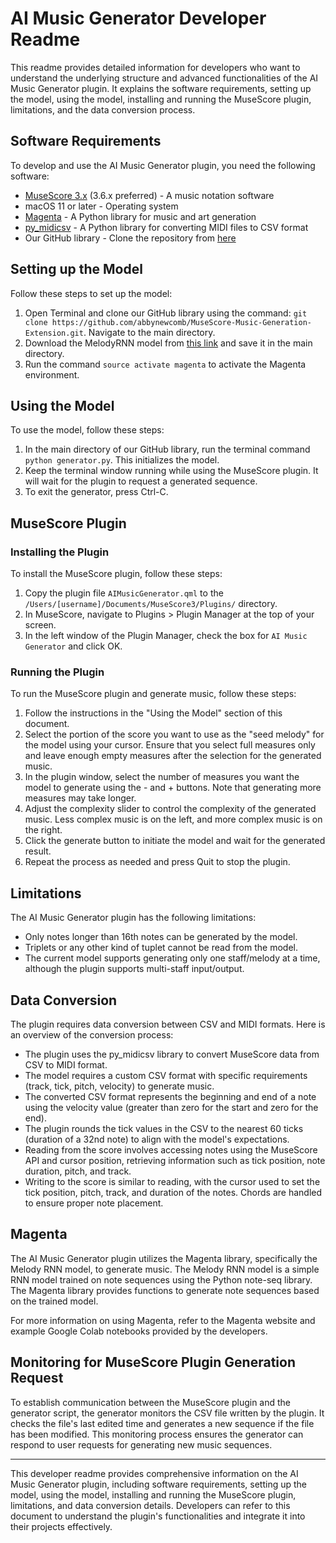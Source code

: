# AI Music Generator Developer Readme

This readme provides detailed information for developers who want to understand the underlying structure and advanced functionalities of the AI Music Generator plugin. It explains the software requirements, setting up the model, using the model, installing and running the MuseScore plugin, limitations, and the data conversion process.

## Software Requirements

To develop and use the AI Music Generator plugin, you need the following software:

- [MuseScore 3.x](https://musescore.org/en/3.6.2) (3.6.x preferred) - A music notation software
- macOS 11 or later - Operating system
- [Magenta](https://github.com/magenta/magenta/blob/main/README.md) - A Python library for music and art generation
- [py_midicsv](https://pypi.org/project/py-midicsv/) - A Python library for converting MIDI files to CSV format
- Our GitHub library - Clone the repository from [here](https://github.com/abbynewcomb/MuseScore-Music-Generation-Extension.git)

## Setting up the Model

Follow these steps to set up the model:

1. Open Terminal and clone our GitHub library using the command: `git clone https://github.com/abbynewcomb/MuseScore-Music-Generation-Extension.git`. Navigate to the main directory.
2. Download the MelodyRNN model from [this link](http://download.magenta.tensorflow.org/models/basic_rnn.mag) and save it in the main directory.
3. Run the command `source activate magenta` to activate the Magenta environment.

## Using the Model

To use the model, follow these steps:

1. In the main directory of our GitHub library, run the terminal command `python generator.py`. This initializes the model.
2. Keep the terminal window running while using the MuseScore plugin. It will wait for the plugin to request a generated sequence.
3. To exit the generator, press Ctrl-C.

## MuseScore Plugin

### Installing the Plugin

To install the MuseScore plugin, follow these steps:

1. Copy the plugin file `AIMusicGenerator.qml` to the `/Users/[username]/Documents/MuseScore3/Plugins/` directory.
2. In MuseScore, navigate to Plugins > Plugin Manager at the top of your screen.
3. In the left window of the Plugin Manager, check the box for `AI Music Generator` and click OK.

### Running the Plugin

To run the MuseScore plugin and generate music, follow these steps:

1. Follow the instructions in the "Using the Model" section of this document.
2. Select the portion of the score you want to use as the "seed melody" for the model using your cursor. Ensure that you select full measures only and leave enough empty measures after the selection for the generated music.
3. In the plugin window, select the number of measures you want the model to generate using the - and + buttons. Note that generating more measures may take longer.
4. Adjust the complexity slider to control the complexity of the generated music. Less complex music is on the left, and more complex music is on the right.
5. Click the generate button to initiate the model and wait for the generated result.
6. Repeat the process as needed and press Quit to stop the plugin.

## Limitations

The AI Music Generator plugin has the following limitations:

- Only notes longer than 16th notes can be generated by the model.
- Triplets or any other kind of tuplet cannot be read from the model.
- The current model supports generating only one staff/melody at a time, although the plugin supports multi-staff input/output.

## Data Conversion

The plugin requires data conversion between CSV and MIDI formats. Here is an overview of the conversion process:

- The plugin uses the py_midicsv library to convert MuseScore data from CSV to MIDI format.
- The model requires a custom CSV format with specific requirements (track, tick, pitch, velocity) to generate music.
- The converted CSV format represents the beginning and end of a note using the velocity value (greater than zero for the start and zero for the end).
- The plugin rounds the tick values in the CSV to the nearest 60 ticks (duration of a 32nd note) to align with the model's expectations.
- Reading from the score involves accessing notes using the MuseScore API and cursor position, retrieving information such as tick position, note duration, pitch, and track.
- Writing to the score is similar to reading, with the cursor used to set the tick position, pitch, track, and duration of the notes. Chords are handled to ensure proper note placement.

## Magenta

The AI Music Generator plugin utilizes the Magenta library, specifically the Melody RNN model, to generate music. The Melody RNN model is a simple RNN model trained on note sequences using the Python note-seq library. The Magenta library provides functions to generate note sequences based on the trained model.

For more information on using Magenta, refer to the Magenta website and example Google Colab notebooks provided by the developers.

## Monitoring for MuseScore Plugin Generation Request

To establish communication between the MuseScore plugin and the generator script, the generator monitors the CSV file written by the plugin. It checks the file's last edited time and generates a new sequence if the file has been modified. This monitoring process ensures the generator can respond to user requests for generating new music sequences.

---

This developer readme provides comprehensive information on the AI Music Generator plugin, including software requirements, setting up the model, using the model, installing and running the MuseScore plugin, limitations, and data conversion details. Developers can refer to this document to understand the plugin's functionalities and integrate it into their projects effectively.
